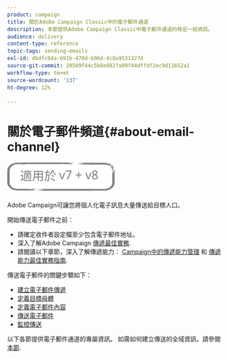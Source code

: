 ```yaml
---
product: campaign
title: 關於Adobe Campaign Classic中的電子郵件通道
description: 本節提供Adobe Campaign Classic中電子郵件通道的特定一般資訊。
audience: delivery
content-type: reference
topic-tags: sending-emails
exl-id: dbdfc04a-691b-470d-b96d-4c8a9531327d
source-git-commit: 20509f44c5b8e0827a09f44dffdf2ec9d11652a1
workflow-type: tm+mt
source-wordcount: '137'
ht-degree: 12%

---
```


# 關於電子郵件頻道{#about-email-channel}

![](../../assets/common.svg)

Adobe Campaign可讓您將個人化電子訊息大量傳送給目標人口。

開始傳送電子郵件之前：

* 請確定收件者設定檔至少包含電子郵件地址。
* 深入了解Adobe Campaign [傳遞最佳實務](delivery-best-practices.md).
* 請閱讀以下章節，深入了解傳遞能力： [Campaign中的傳遞能力管理](about-deliverability.md) 和 [傳遞能力最佳實務指南](https://experienceleague.adobe.com/docs/deliverability-learn/deliverability-best-practice-guide/introduction.html?lang=zh-Hant).

傳送電子郵件的關鍵步驟如下：

* [建立電子郵件傳遞](creating-an-email-delivery.md)
* [定義目標母體](steps-defining-the-target-population.md)
* [定義電子郵件內容](defining-the-email-content.md)
* [傳送電子郵件](sending-messages.md)
* [監控傳送](about-delivery-monitoring.md)

以下各節提供電子郵件通道的專屬資訊。 如需如何建立傳送的全域資訊，請參閱 [本節](steps-about-delivery-creation-steps.md).
